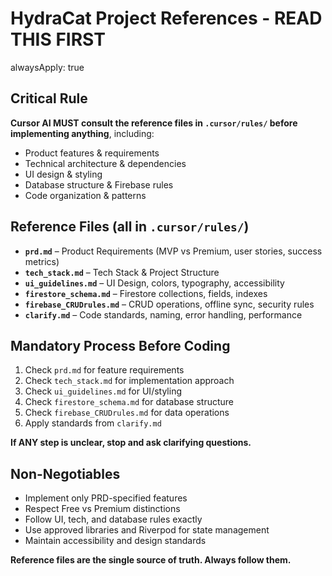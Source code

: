 # HydraCat Project References - READ THIS FIRST

alwaysApply: true

## Critical Rule

**Cursor AI MUST consult the reference files in `.cursor/rules/` before implementing anything**, including:

- Product features & requirements
- Technical architecture & dependencies  
- UI design & styling
- Database structure & Firebase rules
- Code organization & patterns

## Reference Files (all in `.cursor/rules/`)

- **`prd.md`** – Product Requirements (MVP vs Premium, user stories, success metrics)  
- **`tech_stack.md`** – Tech Stack & Project Structure  
- **`ui_guidelines.md`** – UI Design, colors, typography, accessibility  
- **`firestore_schema.md`** – Firestore collections, fields, indexes  
- **`firebase_CRUDrules.md`** – CRUD operations, offline sync, security rules  
- **`clarify.md`** – Code standards, naming, error handling, performance  

## Mandatory Process Before Coding

1. Check `prd.md` for feature requirements  
2. Check `tech_stack.md` for implementation approach  
3. Check `ui_guidelines.md` for UI/styling  
4. Check `firestore_schema.md` for database structure  
5. Check `firebase_CRUDrules.md` for data operations  
6. Apply standards from `clarify.md`  

**If ANY step is unclear, stop and ask clarifying questions.**

## Non-Negotiables

- Implement only PRD-specified features  
- Respect Free vs Premium distinctions  
- Follow UI, tech, and database rules exactly  
- Use approved libraries and Riverpod for state management  
- Maintain accessibility and design standards  

**Reference files are the single source of truth. Always follow them.**
